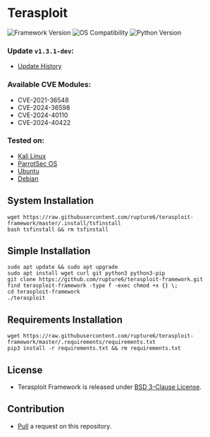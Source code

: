 # Terasploit
![Framework Version](https://img.shields.io/badge/Framework_1.3.1--dev-blue) ![OS Compatibility](https://img.shields.io/badge/OS-Linux-red) ![Python Version](https://img.shields.io/badge/Python-3.11.9-green)

### Update `v1.3.1-dev`:
- [Update History](https://github.com/rupture6/terasploit-framework/blob/master/UPDATES.md)

### Available CVE Modules:
- CVE-2021-36548
- CVE-2024-36598
- CVE-2024-40110
- CVE-2024-40422

### Tested on:
- [Kali Linux](https://www.kali.org/)
- [ParrotSec OS](https://parrotsec.org/)
- [Ubuntu](https://ubuntu.com/)
- [Debian](https://www.debian.org/)

## System Installation
```
wget https://raw.githubusercontent.com/rupture6/terasploit-framework/master/.install/tsfinstall
bash tsfinstall && rm tsfinstall
```

## Simple Installation
```
sudo apt update && sudo apt upgrade
sudo apt install wget curl git python3 python3-pip
git clone https://github.com/rupture6/terasploit-framework.git
find terasploit-framework -type f -exec chmod +x {} \;
cd terasploit-framework
./terasploit
```

## Requirements Installation
```
wget https://raw.githubusercontent.com/rupture6/terasploit-framework/master/.requirements/requirements.txt
pip3 install -r requirements.txt && rm requirements.txt
```

## License
- Terasploit Framework is released under [BSD 3-Clause License](https://github.com/rupture6/terasploit-framework/blob/master/LICENSE).

## Contribution 
- [Pull](https://github.com/rupture6/terasploit-framework/pulls) a request on this repository.
